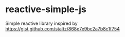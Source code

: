 reactive-simple-js
==================

Simple reactive library inspired by https://gist.github.com/staltz/868e7e9bc2a7b8c1f754

